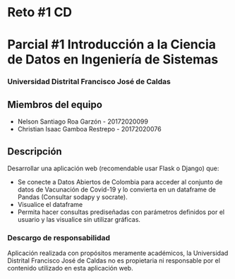 # Reto #1 CD
# Parcial #1 Introducción a la Ciencia de Datos en Ingeniería de Sistemas
### Universidad Distrital Francisco José de Caldas

## Miembros del equipo
- Nelson Santiago Roa Garzón - 20172020099 
- Christian Isaac Gamboa Restrepo - 20172020076

## Descripción
Desarrollar una aplicación web (recomendable usar Flask o Django) que:
- Se conecte a Datos Abiertos de Colombia para acceder al conjunto de datos de Vacunación de Covid-19 y lo convierta en un dataframe de Pandas (Consultar sodapy y socrate).
- Visualice el dataframe
- Permita hacer consultas prediseñadas con parámetros definidos por el usuario y las visualice sin utilizar gráficas.


### Descargo de responsabilidad
Aplicación realizada con propósitos meramente académicos, 
la Universidad Distrital Francisco José de Caldas no es propietaria
ni responsable por el contenido utilizado en esta aplicación web.
